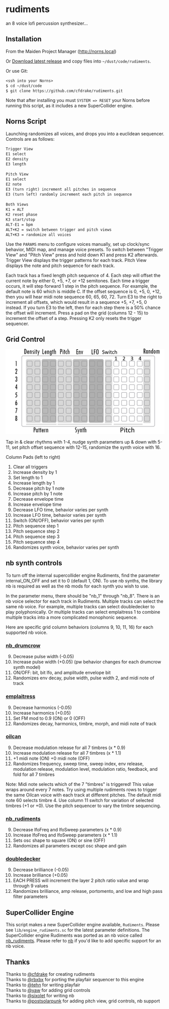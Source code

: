 # rudiments

an 8 voice lofi percussion synthesizer...

## Installation

From the Maiden Project Manager (http://norns.local)

Or [Download latest release](https://github.com/cfdrake/rudiments/archive/master.zip) and copy files into `~/dust/code/rudiments`.

Or use Git:

```
<ssh into your Norns>
$ cd ~/dust/code
$ git clone https://github.com/cfdrake/rudiments.git
```

Note that after installing you must `SYSTEM => RESET` your Norns before running this script, as it includes a new SuperCollider engine.

## Norns Script

Launching randomizes all voices, and drops you into a euclidean sequencer. Controls are as follows:

```
Trigger View
E1 select
E2 density
E3 length

Pitch View
E1 select
E2 note
E3 (turn right) increment all pitches in sequence
E3 (turn left) randomly increment each pitch in sequence

Both Views
K1 = ALT
K2 reset phase
K3 start/stop
ALT-E1 = bpm
ALT+K2 = switch between trigger and pitch views
ALT+K3 = randomize all voices
```

Use the `PARAMS` menu to configure voices manually, set up clock/sync behavior, MIDI map, and manage voice presets. To switch between "Trigger View" and "Pitch View" press and hold down K1 and press K2 afterwards. Trigger View displays the trigger patterns for each track. Pitch View displays the note and pitch sequence for each track.

Each track has a fixed length pitch sequence of 4. Each step will offset the current note by either 0, +5, +7, or +12 semitones. Each time a trigger occurs, it will step forward 1 step in the pitch sequence. For example, the default note is 60 which is middle C. If the offset sequence is 0, +5, 0, +12, then you will hear midi note sequence 60, 65, 60, 72. Turn E3 to the right to increment all offsets, which would result in a sequence +5, +7, +5, 0 instead. If you turn E3 to the left, then for each step there is a 50% chance the offset will increment. Press a pad on the grid (columns 12 - 15) to increment the offset of a step. Pressing K2 only resets the trigger sequencer. 

## Grid Control
![Grid Control](grid-rudiments.PNG)

Tap in & clear rhythms with 1-4, nudge synth parameters up & down with 5-11, set pitch offset sequence with 12-15, randomize the synth voice with 16.  

Column Pads (left to right)
1. Clear all triggers
2. Increase density by 1
3. Set length to 1
4. Increase length by 1
5. Decrease pitch by 1 note
6. Increase pitch by 1 note
7. Decrease envelope time
8. Increase envelope time
9. Decrease LFO time, behavior varies per synth
10. Increase LFO time, behavior varies per synth
11. Switch (ON/OFF), behavior varies per synth
12. Pitch sequence step 1
13. Pitch sequence step 2
14. Pitch sequence step 3
15. Pitch sequence step 4
16. Randomizes synth voice, behavior varies per synth

## nb synth controls

To turn off the internal supercollider engine Rudiments, find the parameter internal_ON_OFF and set it to 0 (default 1, ON). To use nb synths, the library nb is required as well as the nb mods for each synth you wish to use. 

In the parameter menu, there should be "nb_1" through "nb_8". There is an nb voice selector for each track in Rudiments. Multiple tracks can select the same nb voice. For example, multiple tracks can select doubledecker to play polyphonically. Or multiple tracks can select emplaitress 1 to combine multiple tracks into a more complicated monophonic sequence. 

Here are specific grid column behaviors (columns 9, 10, 11, 16) for each supported nb voice. 

### [nb_drumcrow](https://github.com/entzmingerc/nb_drumcrow)
9. Decrease pulse width (-0.05)
10. Increase pulse width (+0.05) (pw behavior changes for each drumcrow synth model)
11. ON/OFF: bit, bit lfo, and amplitude envelope bit
16. Randomizes env decay, pulse width, pulse width 2, and midi note of track

### [emplaitress](https://github.com/sixolet/emplaitress)
9. Decrease harmonics (-0.05)
10. Increase harmonics (+0.05)
11. Set FM mod to 0.9 (ON) or 0 (OFF)
16. Randomizes decay, harmonics, timbre, morph, and midi note of track

### [oilcan](https://github.com/zjb-s/oilcan)
9. Decrease modulation release for all 7 timbres (x * 0.9)
10. Increase modulation release for all 7 timbres (x * 1.1)
11. +1 midi note (ON) +0 midi note (OFF)
16. Randomizes frequency, sweep time, sweep index, env release, modulation release, modulation level, modulation ratio, feedback, and fold for all 7 timbres

Note: Midi note selects which of the 7 "timbres" is triggered! This value wraps around every 7 notes. Try using multiple rudiments rows to trigger the same Oilcan voice with each track at different pitches. The default midi note 60 selects timbre 4. Use column 11 switch for variation of selected timbres (+1 or +0). Use the pitch sequencer to vary the timbre sequencing. 

### [nb_rudiments](https://github.com/entzmingerc/nb_rudiments)
9. Decrease lfoFreq and lfoSweep parameters (x * 0.9)
10. Increase lfoFreq and lfoSweep parameters (x * 1.1)
11. Sets osc shape to square (ON) or sine (OFF)
16. Randomizes all parameters except osc shape and gain

### [doubledecker](https://github.com/sixolet/doubledecker)
9. Decrease brilliance (-0.05)
10. Increase brilliance (+0.05)
11. EACH PRESS will increment the layer 2 pitch ratio value and wrap through 9 values
16. Randomizes brilliance, amp release, portomento, and low and high pass filter parameters

## SuperCollider Engine

This script makes a new SuperCollider engine available, `Rudiments`. Please see `lib/engine_rudiments.sc` for the latest parameter definitions. The SuperCollider engine Rudiments was ported as an nb voice called [nb_rudiments](https://github.com/entzmingerc/nb_rudiments). Please refer to [nb](https://llllllll.co/t/n-b-et-al-v0-1/60374) if you'd like to add specific support for an nb voice.

## Thanks

Thanks to [@cfdrake](https://github.com/cfdrake) for creating rudiments  
Thanks to [@rbxbx](http://github.com/rbxbx) for porting the playfair sequencer to this engine  
Thanks to [@tehn](https://llllllll.co/u/tehn/summary) for writing playfair  
Thanks to [@yaw](https://llllllll.co/u/yaw/summary) for adding grid controls  
Thanks to [@sixolet](https://llllllll.co/u/sixolet/summary) for writing nb  
Thanks to [@postsolarpunk](https://llllllll.co/u/postsolarpunk/summary) for adding pitch view, grid controls, nb support  
